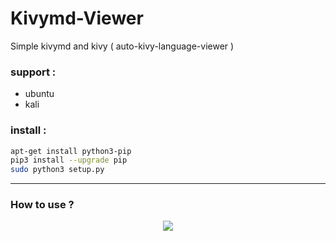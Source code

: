 # Kivymd-Viewer
Simple kivymd and kivy ( auto-kivy-language-viewer )
### support :
  - ubuntu
  - kali

### install :
```bash
apt-get install python3-pip
pip3 install --upgrade pip
sudo python3 setup.py
```
___

### How to use ?
<p align='center'>
<a href="https://player.vimeo.com/video/445856921"><img src="https://i.imgur.com/vKb2F1B.png"></a>
</p>

<!-- <center>
<video controls  width="340" height="190">

    <source src="https://player.vimeo.com/video/445856921">
    Sorry, your browser doesn't support embedded videos.
</video>
</center> -->
